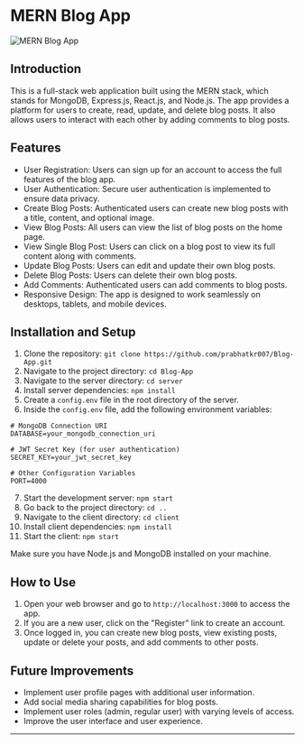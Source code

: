 # MERN Blog App

![MERN Blog App](https://i.imgur.com/iuCB5RZ.png)

## Introduction

This is a full-stack web application built using the MERN stack, which stands for MongoDB, Express.js, React.js, and Node.js. The app provides a platform for users to create, read, update, and delete blog posts. It also allows users to interact with each other by adding comments to blog posts.

## Features

- User Registration: Users can sign up for an account to access the full features of the blog app.
- User Authentication: Secure user authentication is implemented to ensure data privacy.
- Create Blog Posts: Authenticated users can create new blog posts with a title, content, and optional image.
- View Blog Posts: All users can view the list of blog posts on the home page.
- View Single Blog Post: Users can click on a blog post to view its full content along with comments.
- Update Blog Posts: Users can edit and update their own blog posts.
- Delete Blog Posts: Users can delete their own blog posts.
- Add Comments: Authenticated users can add comments to blog posts.
- Responsive Design: The app is designed to work seamlessly on desktops, tablets, and mobile devices.


## Installation and Setup

1. Clone the repository: `git clone https://github.com/prabhatkr007/Blog-App.git`
2. Navigate to the project directory: `cd Blog-App`
3. Navigate to the server directory: `cd server`
4. Install server dependencies: `npm install`
5. Create a `config.env` file in the root directory of the server.
6. Inside the `config.env` file, add the following environment variables:

```
# MongoDB Connection URI
DATABASE=your_mongodb_connection_uri

# JWT Secret Key (for user authentication)
SECRET_KEY=your_jwt_secret_key

# Other Configuration Variables
PORT=4000
```

7. Start the development server: `npm start`
8. Go back to the project directory: `cd ..`
9. Navigate to the client directory: `cd client`
10. Install client dependencies: `npm install`
11. Start the client: `npm start`

Make sure you have Node.js and MongoDB installed on your machine.

## How to Use

1. Open your web browser and go to `http://localhost:3000` to access the app.
2. If you are a new user, click on the "Register" link to create an account.
3. Once logged in, you can create new blog posts, view existing posts, update or delete your posts, and add comments to other posts.

## Future Improvements

- Implement user profile pages with additional user information.
- Add social media sharing capabilities for blog posts.
- Implement user roles (admin, regular user) with varying levels of access.
- Improve the user interface and user experience.



---



